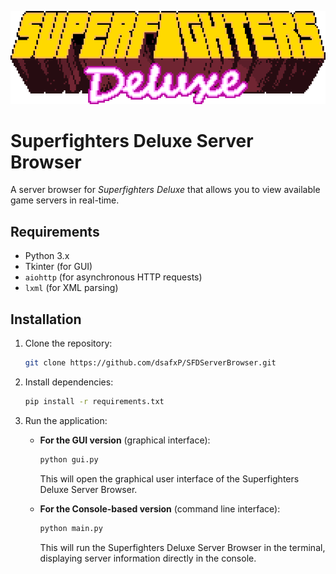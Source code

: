 [![Superfighters Deluxe Logo](img/SFD_titleLoop.gif)](https://www.superfightersdeluxe.com)

# Superfighters Deluxe Server Browser

A server browser for *Superfighters Deluxe* that allows you to view available game servers in real-time.

## Requirements

- Python 3.x
- Tkinter (for GUI)
- `aiohttp` (for asynchronous HTTP requests)
- `lxml` (for XML parsing)

## Installation

1. Clone the repository:
   ```bash
   git clone https://github.com/dsafxP/SFDServerBrowser.git
   ```

2. Install dependencies:
   ```bash
   pip install -r requirements.txt
   ```

3. Run the application:

   - **For the GUI version** (graphical interface):
     ```bash
     python gui.py
     ```

     This will open the graphical user interface of the Superfighters Deluxe Server Browser.

   - **For the Console-based version** (command line interface):
     ```bash
     python main.py
     ```

     This will run the Superfighters Deluxe Server Browser in the terminal, displaying server information directly in the console.